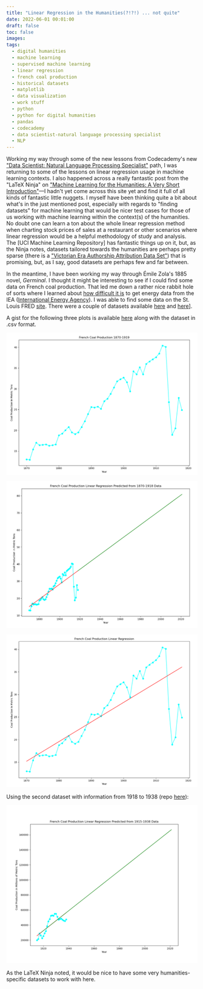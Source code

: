 ```yaml
---
title: "Linear Regression in the Humanities(?!?!) ... not quite"
date: 2022-06-01 00:01:00
draft: false
toc: false
images:
tags:
  - digital humanities
  - machine learning
  - supervised machine learning
  - linear regression
  - french coal production
  - historical datasets
  - matplotlib
  - data visualization
  - work stuff
  - python
  - python for digital humanities
  - pandas
  - codecademy
  - data scientist-natural language processing specialist
  - NLP
---
```

Working my way through some of the new lessons from Codecademy's new ["Data Scientist: Natural Language Processing Specialist"](https://www.codecademy.com/learn/paths/data-science-nlp) path, I was returning to some of the lessons on linear regression usage in machine learning contexts. I also happened across a really fantastic post from the "LaTeX Ninja" on ["Machine Learning for the Humanities: A Very Short Introduction"](https://latex-ninja.com/2020/10/25/machine-learning-for-the-humanities-a-very-short-introduction-and-a-not-so-short-reflection/)—I hadn't yet come across this site yet and find it full of all kinds of fantastic little nuggets. I myself have been thinking quite a bit about what's in the just mentioned post, especially with regards to "finding datasets" for machine learning that would be nicer test cases for those of us working with machine learning within the context(s) of the humanities. No doubt one can learn a ton about the whole linear regression method when charting stock prices of sales at a restaurant or other scenarios where linear regression would be a helpful methodology of study and analysis. The [UCI Machine Learning Repository] has fantastic things up on it, but, as the Ninja notes, datasets tailored towards the humanities are perhaps pretty sparse (there is a ["Victorian Era Authorship Attribution Data Set"](https://archive.ics.uci.edu/ml/datasets/Victorian+Era+Authorship+Attribution)) that is promising, but, as I say, good datasets are perhaps few and far between. 

In the meantime, I have been working my way through Émile Zola's 1885 novel, _Germinal_. I thought it might be interesting to see if I could find some data on French coal production. That led me down a rather nice rabbit hole of sorts where I learned about [how difficult it is](https://ourworldindata.org/free-data-iea) to get energy data from the IEA ([International Energy Agency](https://www.iea.org/)). I was able to find some data on the St. Louis FRED [site](https://fred.stlouisfed.org/). There were a couple of datasets available [here](https://fred.stlouisfed.org/series/A01214FRA422NNBR) and [here](https://fred.stlouisfed.org/series/M01191FRM580NNBR)].

A gist for the following three plots is available [here](https://gist.github.com/kspicer80/5faed2dd26d1cd09df75fc2901bdfda3) along with the dataset in .csv format.

![initial plot](/images/imgforblogposts/post_18/coal_production_initial_plot.png)

![plot with regression line](/images/imgforblogposts/post_18/coal_production_predicted.png)

![future line predicted](/images/imgforblogposts/post_18/coal_production_with_linear_regression_line_plotted.png)

Using the second dataset with information from 1918 to 1938 (repo [here](https://github.com/kspicer80/french_coal_production_linear_regression)):

![updated numbers through 1938](/images/imgforblogposts/post_18/1915-1938_linear_regression_plot.png)

As the LaTeX Ninja noted, it would be nice to have some very humanities-specific datasets to work with here.


